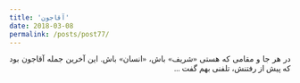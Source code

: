 ```yaml
---
title: 'آقاجون'
date: 2018-03-08
permalink: /posts/post77/
---
```

<div align="justify" dir="rtl" style="font-family:vazir;">

در هر جا و مقامی که هستی «شریف» باش، «انسان» باش. این آخرین جمله آقاجون بود که پیش از رفتنش، تلفنی بهم گفت ...

</div>
